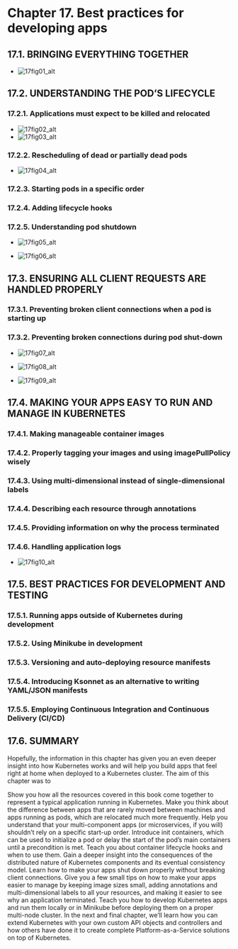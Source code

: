 # Chapter 17. Best practices for developing apps

## 17.1. BRINGING EVERYTHING TOGETHER

* ![17fig01_alt](https://learning.oreilly.com/library/view/kubernetes-in-action/9781617293726/17fig01_alt.jpg)

## 17.2. UNDERSTANDING THE POD’S LIFECYCLE

### 17.2.1. Applications must expect to be killed and relocated

* ![17fig02_alt](https://learning.oreilly.com/library/view/kubernetes-in-action/9781617293726/17fig02_alt.jpg)
* ![17fig03_alt](https://learning.oreilly.com/library/view/kubernetes-in-action/9781617293726/17fig03_alt.jpg)

### 17.2.2. Rescheduling of dead or partially dead pods

* ![17fig04_alt](https://learning.oreilly.com/library/view/kubernetes-in-action/9781617293726/17fig04_alt.jpg)

### 17.2.3. Starting pods in a specific order

### 17.2.4. Adding lifecycle hooks

### 17.2.5. Understanding pod shutdown

* ![17fig05_alt](https://learning.oreilly.com/library/view/kubernetes-in-action/9781617293726/17fig05_alt.jpg)

* ![17fig06_alt](https://learning.oreilly.com/library/view/kubernetes-in-action/9781617293726/17fig06_alt.jpg)

## 17.3. ENSURING ALL CLIENT REQUESTS ARE HANDLED PROPERLY

### 17.3.1. Preventing broken client connections when a pod is starting up

### 17.3.2. Preventing broken connections during pod shut-down

* ![17fig07_alt](https://learning.oreilly.com/library/view/kubernetes-in-action/9781617293726/17fig07_alt.jpg)

* ![17fig08_alt](https://learning.oreilly.com/library/view/kubernetes-in-action/9781617293726/17fig08_alt.jpg)

* ![17fig09_alt](https://learning.oreilly.com/library/view/kubernetes-in-action/9781617293726/17fig09_alt.jpg)


## 17.4. MAKING YOUR APPS EASY TO RUN AND MANAGE IN KUBERNETES

### 17.4.1. Making manageable container images

### 17.4.2. Properly tagging your images and using imagePullPolicy wisely

### 17.4.3. Using multi-dimensional instead of single-dimensional labels

### 17.4.4. Describing each resource through annotations

### 17.4.5. Providing information on why the process terminated

### 17.4.6. Handling application logs

* ![17fig10_alt](https://learning.oreilly.com/library/view/kubernetes-in-action/9781617293726/17fig10_alt.jpg)

## 17.5. BEST PRACTICES FOR DEVELOPMENT AND TESTING

### 17.5.1. Running apps outside of Kubernetes during development

### 17.5.2. Using Minikube in development

### 17.5.3. Versioning and auto-deploying resource manifests

### 17.5.4. Introducing Ksonnet as an alternative to writing YAML/JSON manifests

### 17.5.5. Employing Continuous Integration and Continuous Delivery (CI/CD)

## 17.6. SUMMARY

Hopefully, the information in this chapter has given you an even deeper insight into how Kubernetes works and will help you build apps that feel right at home when deployed to a Kubernetes cluster. The aim of this chapter was to

Show you how all the resources covered in this book come together to represent a typical application running in Kubernetes.
Make you think about the difference between apps that are rarely moved between machines and apps running as pods, which are relocated much more frequently.
Help you understand that your multi-component apps (or microservices, if you will) shouldn’t rely on a specific start-up order.
Introduce init containers, which can be used to initialize a pod or delay the start of the pod’s main containers until a precondition is met.
Teach you about container lifecycle hooks and when to use them.
Gain a deeper insight into the consequences of the distributed nature of Kubernetes components and its eventual consistency model.
Learn how to make your apps shut down properly without breaking client connections.
Give you a few small tips on how to make your apps easier to manage by keeping image sizes small, adding annotations and multi-dimensional labels to all your resources, and making it easier to see why an application terminated.
Teach you how to develop Kubernetes apps and run them locally or in Minikube before deploying them on a proper multi-node cluster.
In the next and final chapter, we’ll learn how you can extend Kubernetes with your own custom API objects and controllers and how others have done it to create complete Platform-as-a-Service solutions on top of Kubernetes.
